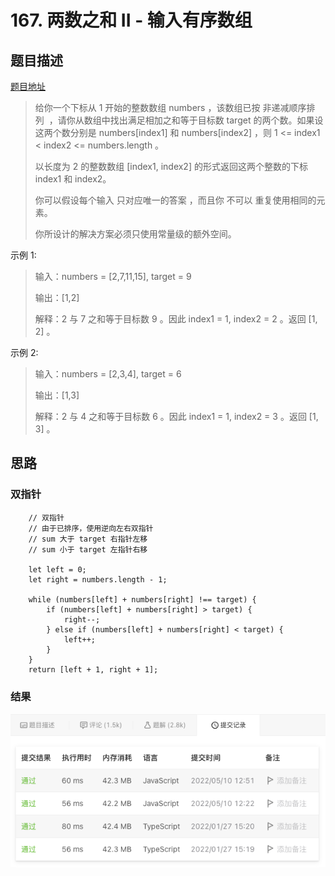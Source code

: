# 167. 两数之和 II - 输入有序数组

## 题目描述
[题目地址](https://leetcode.cn/problems/two-sum-ii-input-array-is-sorted/)
> 给你一个下标从 1 开始的整数数组 numbers ，该数组已按 非递减顺序排列  ，请你从数组中找出满足相加之和等于目标数 target 的两个数。如果设这两个数分别是 numbers[index1] 和 numbers[index2] ，则 1 <= index1 < index2 <= numbers.length 。
>
> 以长度为 2 的整数数组 [index1, index2] 的形式返回这两个整数的下标 index1 和 index2。
>
> 你可以假设每个输入 只对应唯一的答案 ，而且你 不可以 重复使用相同的元素。
>
> 你所设计的解决方案必须只使用常量级的额外空间。

示例 1:

> 输入：numbers = [2,7,11,15], target = 9
> 
> 输出：[1,2]
> 
> 解释：2 与 7 之和等于目标数 9 。因此 index1 = 1, index2 = 2 。返回 [1, 2] 。


示例 2:
> 输入：numbers = [2,3,4], target = 6
> 
> 输出：[1,3]
> 
> 解释：2 与 4 之和等于目标数 6 。因此 index1 = 1, index2 = 3 。返回 [1, 3] 。


## 思路

### 双指针
```
    // 双指针
    // 由于已排序，使用逆向左右双指针
    // sum 大于 target 右指针左移
    // sum 小于 target 左指针右移

    let left = 0;
    let right = numbers.length - 1;

    while (numbers[left] + numbers[right] !== target) {
        if (numbers[left] + numbers[right] > target) {
            right--;
        } else if (numbers[left] + numbers[right] < target) {
            left++;
        }
    }
    return [left + 1, right + 1];
```


### 结果
![运行结果](leetcode167.png)
